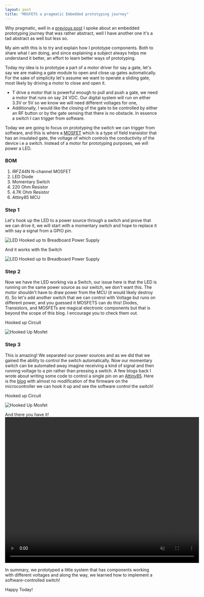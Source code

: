 ```yaml
---
layout: post
title: "MOSFETS a pragmatic Embedded prototyping journey"
---
```



Why pragmatic, well in a [previous post](https://zacck.github.io/2022/11/03/BUS-PIRATE-I2C-PROTOTYPING.html) I spoke about an embedded prototyping journey that was rather abstract, well I have another one it's a tad abstract as well but less so.

My aim with this is to try and explain how I prototype components. Both to share what I am doing, and since explaining a subject always helps me understand it better, an effort to learn better ways of prototyping.

Today my idea is to prototype a part of a motor driver for say a gate, let's say we are making a gate module to open and close up gates automatically. For the sake of simplicity let's assume we want to operate a sliding gate, most likely by driving a motor to close and open it.
- T drive a motor that is powerful enough to pull and push a gate, we need a motor that runs on say 24 VDC. Our digital system will run on either 3.3V or 5V so we know we will need different voltages for one,
- Additionally, I would like the closing of the gate to be controlled by either an RF button or by the gate sensing that there is no obstacle. In essence a switch I can trigger from software.


Today we are going to focus on prototyping the switch we can trigger from software, and this is where a [MOSFET](https://en.wikipedia.org/wiki/MOSFET) which is a type of field transistor that has an insulated gate, the voltage of which controls the conductivity of the device i.e a switch.
Instead of a motor for prototyping purposes, we will power a LED.

### BOM
1. IRFZ44N N-channel MOSFET
2. LED Diode
3. Momentary Switch
4. 220 Ohm Resistor
5. 4.7K Ohm Resistor
6. Attiny85 MCU


### Step 1
Let's hook up the LED to a power source through a switch and prove that we can drive it, we will start with a momentary switch and hope to replace it with say a signal from a GPIO pin.

![LED Hooked up to Breadboard Power Supply](/assets/hooked_mosfet_led_circ.png)

And it works with the Switch

![LED Hooked up to Breadboard Power Supply](/assets/hooked_mosfet_led_circ_on.png)


### Step 2

Now we have the LED working via a Switch, our issue here is that the LED is running on the same power source as our switch, we don't want this. The motor shouldn't have to draw power from the MCU (it would likely destroy it). So let's add another switch that we can control with Voltage but runs on different power, and you guessed it MOSFETS can do this! Diodes, Transistors, and MOSFETs are magical electronic components but that is beyond the scope of this blog. I encourage you to check them out.


Hooked up Circuit

![Hooked Up Mosfet](/assets/hooked_mosfet_led_circ.png)



### Step 3
This is amazing! We separated our power sources and as we did that we gained the ability to control the switch automatically. Now our momentary switch can be automated away imagine receiving a kind of signal and then running voltage to a pin rather than pressing a switch.
A few blogs back I wrote about writing some code to control a single pin on an [Attiny85](https://www.microchip.com/en-us/product/ATtiny85). Here is the [blog](https://zacck.github.io/2022/10/28/ATTINY85-BLINKER.html) with almost no modification of the firmware on the microcontroller we can hook it up and see the software control the switch!

Hooked up Circuit

![Hooked Up Mosfet](/assets/hooked_mosfet_attiny_led_circ.png)

 And there you have it!
<video width="640" height="480" src="/assets/attiny_mosfet_vid.mp4" alt="Video of Circuit" autoplay="autoplay" controls muted> </video>

 In summary, we prototyped a little system that has components working with different voltages and along the way, we learned how to implement a software-controlled switch!


 Happy Today!
